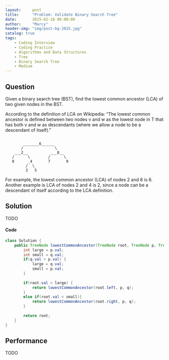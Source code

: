 ```yaml
---
layout:     post
title:      "Problem: Validate Binary Search Tree"
date:       2015-02-18 00:00:00
author:     "Marcy"
header-img: "img/post-bg-2015.jpg"
catalog: true
tags:
    - Coding Interview
    - Coding Practice
    - Algorithms and Data Structures
    - Tree
    - Binary Search Tree
    - Medium
---
```


## Question

Given a binary search tree (BST), find the lowest common ancestor (LCA) of two given nodes in the BST.

According to the definition of LCA on Wikipedia: “The lowest common ancestor is defined between two nodes v and w as the lowest node in T that has both v and w as descendants (where we allow a node to be a descendant of itself).”

```

        _______6______
       /              \
    ___2__          ___8__
   /      \        /      \
   0      _4       7       9
         /  \
         3   5
```

For example, the lowest common ancestor (LCA) of nodes 2 and 8 is 6. Another example is LCA of nodes 2 and 4 is 2, since a node can be a descendant of itself according to the LCA definition.

## Solution

TODO

#### Code

```java
class Solution {
    public TreeNode lowestCommonAncestor(TreeNode root, TreeNode p, TreeNode q) {
        int large = p.val;
        int small = q.val;
        if(q.val > p.val) {
            large = q.val;
            small = p.val;
        }
        
        if(root.val > large) {
            return lowestCommonAncestor(root.left, p, q);
        }
        else if(root.val < small){
            return lowestCommonAncestor(root.right, p, q);
        }
        
        return root;
    }
}
```

## Performance
TODO
